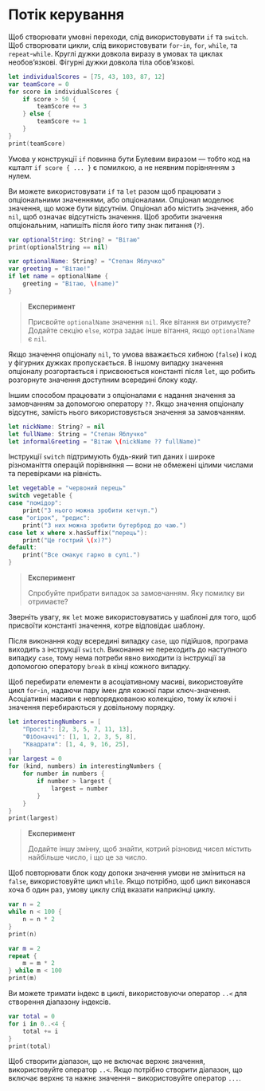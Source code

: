 # Потік керування

Щоб створювати умовні переходи, слід використовувати `if` та `switch`. Щоб створювати цикли, слід використовувати `for`-`in`, `for`, `while`, та `repeat`-`while`. Круглі дужки довкола виразу в умовах та циклах необов’язкові. Фігурні дужки довкола тіла обов’язкові.

```swift
let individualScores = [75, 43, 103, 87, 12]
var teamScore = 0
for score in individualScores {
    if score > 50 {
        teamScore += 3
    } else {
        teamScore += 1
    }
}
print(teamScore)
```

Умова у конструкції `if` повинна бути Булевим виразом — тобто код на кшталт `if score { ... }` є помилкою, а не неявним порівнянням з нулем.

Ви можете використовувати `if` та `let` разом щоб працювати з опціональними значеннями, або опціоналами. Опціонал моделює значення, що може бути відсутнім. Опціонал або містить значення, або `nil`, щоб означає відсутність значення. Щоб зробити значення опціональним, напишіть після його типу знак питання \(`?`\).

```swift
var optionalString: String? = "Вітаю"
print(optionalString == nil)

var optionalName: String? = "Степан Яблучко"
var greeting = "Вітаю!"
if let name = optionalName {
    greeting = "Вітаю, \(name)"
}
```

> **Експеримент**
>
> Присвойте `optionalName` значення `nil`. Яке вітання ви отримуєте? Додайте секцію `else`, котра задає інше вітання, якщо `optionalName` є `nil`.

Якщо значення опціоналу `nil`, то умова вважається хибною \(`false`\) і код у фігурних дужках пропускається. В іншому випадку значення опціоналу розгортається і присвоюється константі після `let`, що робить розгорнуте значення доступним всередині блоку коду.

Іншим способом працювати з опціоналами є надання значення за замовчанням за допомогою оператору `??`. Якщо значення опціоналу відсутнє, замість нього використовується значення за замовчанням.

```swift
let nickName: String? = nil
let fullName: String = "Степан Яблучко"
let informalGreeting = "Вітаю \(nickName ?? fullName)"
```

Інструкції `switch` підтримують будь-який тип даних і широке різноманіття операцій порівняння — вони не обмежені цілими числами та перевірками на рівність.

```swift
let vegetable = "червоний перець"
switch vegetable {
case "помідор":
    print("З нього можна зробити кетчуп.")
case "огірок", "редис":
    print("З них можна зробити бутерброд до чаю.")
case let x where x.hasSuffix("перець"):
    print("Це гострий \(x)?")
default:
    print("Все смакує гарно в супі.")
}
```

> **Експеримент**
>
> Спробуйте прибрати випадок за замовчанням. Яку помилку ви отримаєте?

Зверніть увагу, як `let` може використовуватись у шаблоні для того, щоб присвоїти константі значення, котре відповідає шаблону.

Після виконання коду всередині випадку `case`, що підійшов, програма виходить з інструкції `switch`. Виконання не переходить до наступного випадку `case`, тому нема потреби явно виходити із інструкції за допомогою оператору `break` в кінці кожного випадку.

Щоб перебирати елементи в асоціативному масиві, використовуйте цикл `for`-`in`, надаючи пару імен для кожної пари ключ-значення. Асоціативні масиви є невпорядкованою колекцією, тому їх ключі і значення перебираються у довільному порядку.

```swift
let interestingNumbers = [
    "Прості": [2, 3, 5, 7, 11, 13],
    "Фібоначчі": [1, 1, 2, 3, 5, 8],
    "Квадрати": [1, 4, 9, 16, 25],
]
var largest = 0
for (kind, numbers) in interestingNumbers {
    for number in numbers {
        if number > largest {
            largest = number
        }
    }
}
print(largest)
```

> **Експеримент**
>
> Додайте іншу змінну, щоб знайти, котрий різновид чисел містить найбільше число, і що це за число.

Щоб повторювати блок коду допоки значення умови не зміниться на `false`, використовуйте цикл `while`. Якщо потрібно, щоб цикл виконався хоча б один раз, умову циклу слід вказати наприкінці циклу.

```swift
var n = 2
while n < 100 {
    n = n * 2
}
print(n)

var m = 2
repeat {
    m = m * 2
} while m < 100
print(m)
```

Ви можете тримати індекс в циклі, використовуючи оператор `..<` для створення діапазону індексів.

```swift
var total = 0
for i in 0..<4 {
    total += i
}
print(total)
```

Щоб створити діапазон, що не включає верхнє значення, використовуйте оператор `..<`. Якщо потрібно створити діапазон, що включає верхнє та нажнє значення – використовуйте оператор `...`.

